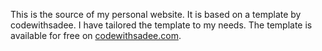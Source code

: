 This is the source of my personal website. It is based on a template by codewithsadee. I have tailored the template to my needs. The template is available for free on [codewithsadee.com](https://github.com/codewithsadee). 